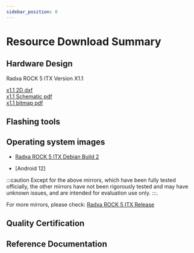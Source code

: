 ```yaml
---
sidebar_position: 8
---
```


# Resource Download Summary

## Hardware Design

Radxa ROCK 5 ITX Version X1.1

[x1.1 2D dxf](https://dl.radxa.com/rock5/5itx/radxa_rock_5itx_x1100_dxf.zip)  
[x1.1 Schematic pdf](https://dl.radxa.com/rock5/5itx/radxa_rock_5_itx_X1100_schematic.pdf)  
[x1.1 bitmap pdf](https://dl.radxa.com/rock5/5itx/radxa_rock_5_itx_X1100_components_placement_map.pdf)

## Flashing tools

## Operating system images

- [Radxa ROCK 5 ITX Debian Build 2](https://github.com/radxa-build/rock-5-itx/releases/download/test-build-2/rock-5-itx_debian_bullseye-test_kde_test-build-2.img.xz)

- [Android 12]

:::caution
Except for the above mirrors, which have been fully tested officially, the other mirrors have not been rigorously tested and may have unknown issues, and are intended for evaluation use only.
:::.

For more mirrors, please check: [Radxa ROCK 5 ITX Release](https://github.com/radxa-build/rock-5-itx/releases)

## Quality Certification

## Reference Documentation
